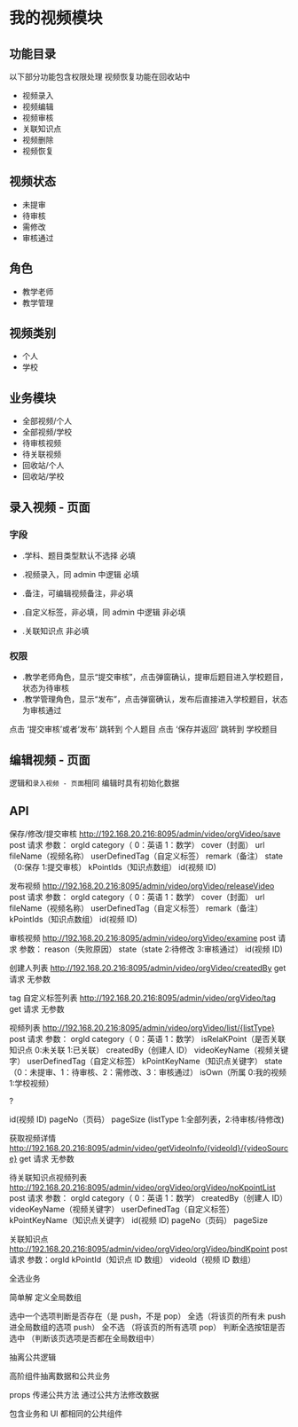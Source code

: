 # 我的视频模块

## 功能目录

以下部分功能包含权限处理
视频恢复功能在回收站中

- 视频录入
- 视频编辑
- 视频审核
- 关联知识点
- 视频删除
- 视频恢复

## 视频状态

- 未提审
- 待审核
- 需修改
- 审核通过

## 角色

- 教学老师
- 教学管理

## 视频类别

- 个人
- 学校

## 业务模块

- 全部视频/个人
- 全部视频/学校
- 待审核视频
- 待关联视频
- 回收站/个人
- 回收站/学校

## 录入视频 - 页面

### 字段

- .学科、题目类型默认不选择 必填

- .视频录入，同 admin 中逻辑 必填

- .备注，可编辑视频备注，非必填

- .自定义标签，非必填，同 admin 中逻辑 非必填
- .关联知识点 非必填

### 权限

- .教学老师角色，显示“提交审核”，点击弹窗确认，提审后题目进入学校题目，状态为待审核
- .教学管理角色，显示“发布”，点击弹窗确认，发布后直接进入学校题目，状态为审核通过

点击 ‘提交审核’或者‘发布’ 跳转到 个人题目
点击 ‘保存并返回’ 跳转到 学校题目

## 编辑视频 - 页面

逻辑和`录入视频 - 页面`相同
编辑时具有初始化数据

## API

保存/修改/提交审核
http://192.168.20.216:8095/admin/video/orgVideo/save
post 请求
参数：
orgId
category（ 0：英语 1：数学）
cover（封面）
url
fileName（视频名称）
userDefinedTag（自定义标签）
remark（备注）
state（0:保存 1:提交审核）
kPointIds（知识点数组）
id(视频 ID)

发布视频
http://192.168.20.216:8095/admin/video/orgVideo/releaseVideo
post 请求
参数：
orgId
category（ 0：英语 1：数学）
cover（封面）
url
fileName（视频名称）
userDefinedTag（自定义标签）
remark（备注）
kPointIds（知识点数组）
id(视频 ID)

审核视频
http://192.168.20.216:8095/admin/video/orgVideo/examine
post 请求
参数：
reason（失败原因）
state（state 2:待修改 3:审核通过）
id(视频 ID)

创建人列表
http://192.168.20.216:8095/admin/video/orgVideo/createdBy
get 请求
无参数

tag 自定义标签列表
http://192.168.20.216:8095/admin/video/orgVideo/tag
get 请求
无参数

视频列表
http://192.168.20.216:8095/admin/video/orgVideo/list/{listType}
post 请求
参数：
orgId
category（ 0：英语 1：数学）
isRelaKPoint（是否关联知识点 0:未关联 1:已关联）
createdBy（创建人 ID）
videoKeyName（视频关键字）
userDefinedTag（自定义标签）
kPointKeyName（知识点关键字）
state（0：未提审、1：待审核、2：需修改、3：审核通过）
isOwn（所属 0:我的视频 1:学校视频）

?

id(视频 ID)
pageNo（页码）
pageSize
(listType 1:全部列表，2:待审核/待修改)

获取视频详情
http://192.168.20.216:8095/admin/video/getVideoInfo/{videoId}/{videoSource}
get 请求
无参数

待关联知识点视频列表
http://192.168.20.216:8095/admin/video/orgVideo/orgVideo/noKpointList
post 请求
参数：
orgId
category（ 0：英语 1：数学）
createdBy（创建人 ID）
videoKeyName（视频关键字）
userDefinedTag（自定义标签）
kPointKeyName（知识点关键字）
id(视频 ID)
pageNo（页码）
pageSize

关联知识点
http://192.168.20.216:8095/admin/video/orgVideo/orgVideo/bindKpoint
post 请求
参数：orgId
kPointId（知识点 ID 数组）
videoId（视频 ID 数组）

全选业务

简单解
定义全局数组

选中一个选项判断是否存在（是 push，不是 pop）
全选（将该页的所有未 push 进全局数组的选项 push）
全不选 （将该页的所有选项 pop）
判断全选按钮是否选中 （判断该页选项是否都在全局数组中）

抽离公共逻辑

高阶组件抽离数据和公共业务

props 传递公共方法
通过公共方法修改数据

包含业务和 UI 都相同的公共组件
